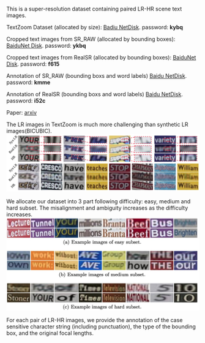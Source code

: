 This is a super-resolution dataset containing paired LR-HR scene text images.

TextZoom Dataset (allocated by size): [Badiu NetDisk](https://pan.baidu.com/s/1PYdNqo0GIeamkYHXJmRlDw). password: **kybq**

Cropped text images from SR_RAW (allocated by bounding boxes): [BaiduNet Disk](https://pan.baidu.com/s/1deWqGQTbiITrayFNrrJg-w).  password: **ykbq**

Cropped text images from RealSR (allocated by bounding boxes): [BaiduNet Disk](https://pan.baidu.com/s/1gjwQ05THh-MJv3oChvm3FA).  password: **f615**

Annotation of SR_RAW (bounding boxs and word labels) [Baidu NetDisk](https://pan.baidu.com/s/1OQpiItFTiYHhZyhbg1ASWg). password: **kmme**

Annotation of RealSR (bounding boxs and word labels) [Baidu NetDisk](https://pan.baidu.com/s/19-_jnlxJhWrUs_2n9JUsiw). password: **i52c**

Paper: [arxiv](https://arxiv.org/abs/2005.03341)

The LR images in TextZoom is much more challenging than synthetic LR images(BICUBIC).
![Synthetic LR vs Real LR](syn_real.jpg)

We allocate our dataset into 3 part following difficulty: easy, medium and hard subset. The misalignment and ambiguity increases as the difficulty increases.
![Example Images](easy_medium_hard.jpg)

For each pair of LR-HR images, we provide the annotation of the case sensitive character string (including punctuation), the type of the bounding box, and the original focal lengths.
